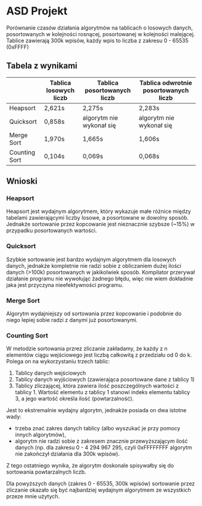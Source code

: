 # ASD Projekt

Porównanie czasów działania algorytmów na tablicach o losowych danych, posortowanych w kolejności rosnącej, posortowanej w kolejności malejącej.
Tablice zawierają 300k wpisów, każdy wpis to liczba z zakresu 0 - 65535 (0xFFFF)

## Tabela z wynikami

|               | Tablica losowych liczb | Tablica posortowanych liczb | Tablica odwrotnie posortowanych liczb |
| ------------- | ---------------------- | --------------------------- | ------------------------------------- |
| Heapsort      | 2,621s                 | 2,275s                      | 2,283s                                |
| Quicksort     | 0,858s                 | algorytm nie wykonał się    | algorytm nie wykonał się              |
| Merge Sort    | 1,970s                 | 1,665s                      | 1,606s                                |
| Counting Sort | 0,104s                 | 0,069s                      | 0,068s                                |

## Wnioski

### Heapsort

Heapsort jest wydajnym algorytmem, który wykazuje małe różnice między tabelami zawierającymi liczby losowe, a posortowane w dowolny sposób. Jednakże sortowanie przez kopcowanie jest nieznacznie szybsze (~15%) w przypadku posortowanych wartości.

### Quicksort

Szybkie sortowanie jest bardzo wydajnym algorytmem dla losowych danych, jednakże kompletnie nie radzi sobie z obliczaniem dużej ilości danych (>100k) posortowanych w jakikolwiek sposób. Kompilator przerywał działanie programu nie wywołując żadnego błędu, więc nie wiem dokładnie jaka jest przyczyna nieefektywności programu.

### Merge Sort

Algorytm wydajniejszy od sortowania przez kopcowanie i podobnie do niego lepiej sobie radzi z danymi już posortowanymi.

### Counting Sort

W metodzie sortowania przrez zliczanie zakładamy, że każdy z n elementów ciągu wejściowego jest liczbą całkowitą z przedziału od 0 do k.
Polega on na wykorzystaniu trzech tablic:

1. Tablicy danych wejściowych
2. Tablicy danych wyjściowych (zawierająca posortowane dane z tablicy 1)
3. Tablicy zliczającej, która zawiera ilość poszczególnych wartości z tablicy 1. Wartość elementu z tablicy 1 stanowi indeks elementu tablicy 3, a jego wartość określa ilość (powtarzalność).

Jest to ekstremalnie wydajny algorytm, jednakże posiada on dwa istotne wady:

- trzeba znać zakres danych tablicy (albo wyszukać je przy pomocy innych algorytmów),
- algorytm nie radzi sobie z zakresem znacznie przewyższającym ilość danych (np. dla zakresu 0 - 4 294 967 295, czyli 0xFFFFFFFF algorytm nie zakończył działania dla 300k wpisów).

Z tego ostatniego wynika, że algorytm doskonale spisywałby się do sortowania powtarzalnych liczb.

Dla powyższych danych (zakres 0 - 65535, 300k wpisów) sortowanie przez zliczanie okazało się być najbardziej wydajnym algorytmem ze wszystkich przeze mnie użytych.
